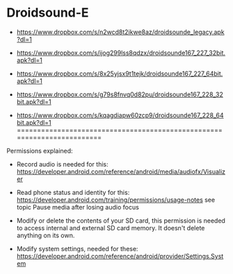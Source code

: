 Droidsound-E 
============
* https://www.dropbox.com/s/n2wcd8t2ikwe8az/droidsounde_legacy.apk?dl=1

* https://www.dropbox.com/s/ijog299lss8qdzx/droidsounde167_227_32bit.apk?dl=1
* https://www.dropbox.com/s/8x25yjsx9t1tejk/droidsounde167_227_64bit.apk?dl=1
* https://www.dropbox.com/s/g79s8fnvq0d82pu/droidsounde167_228_32bit.apk?dl=1
* https://www.dropbox.com/s/kqagdiapw60zcp9/droidsounde167_228_64bit.apk?dl=1
========================================================================

Permissions explained:
* Record audio is needed for this: https://developer.android.com/reference/android/media/audiofx/Visualizer

* Read phone status and identity for this: https://developer.android.com/training/permissions/usage-notes 
see topic Pause media after losing audio focus

* Modify or delete the contents of your SD card, this permission is needed to access internal and external SD card memory. It doesn't delete anything on its own.

* Modify system settings, needed for these: https://developer.android.com/reference/android/provider/Settings.System
